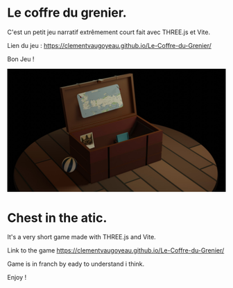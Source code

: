 # Le coffre du grenier.

C'est un petit jeu narratif extrêmement court fait avec THREE.js et Vite.

Lien du jeu : https://clementvaugoyeau.github.io/Le-Coffre-du-Grenier/

Bon Jeu !




 <p align="center">

  <img src="https://github.com/ClementVaugoyeau/Le-Coffre-du-Grenier/blob/master/assets/readme-picture.jpg?raw=true"  alt="accessibility text">
</p>       
            
        

    

 # Chest in the atic.

It's a very short game made with THREE.js and Vite.

Link to the game https://clementvaugoyeau.github.io/Le-Coffre-du-Grenier/

Game is in franch by eady to understand i think.

Enjoy !




        
            
        

    
